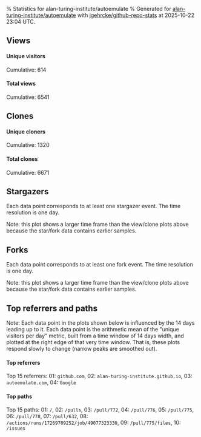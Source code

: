% Statistics for alan-turing-institute/autoemulate
% Generated for [alan-turing-institute/autoemulate](https://github.com/alan-turing-institute/autoemulate) with [jgehrcke/github-repo-stats](https://github.com/jgehrcke/github-repo-stats) at 2025-10-22 23:04 UTC.


## Views

#### Unique visitors
<div id="chart_views_unique" class="full-width-chart"></div>

Cumulative: 614

#### Total views
<div id="chart_views_total" class="full-width-chart"></div>

Cumulative: 6541

<div class="pagebreak-for-print"> </div>

## Clones

#### Unique cloners
<div id="chart_clones_unique" class="full-width-chart"></div>

Cumulative: 1320

#### Total clones
<div id="chart_clones_total" class="full-width-chart"></div>

Cumulative: 6671



<div class="pagebreak-for-print"> </div>



## Stargazers

Each data point corresponds to at least one stargazer event.
The time resolution is one day.

<div id="chart_stargazers" class="full-width-chart"></div>


Note: this plot shows a larger time frame than the view/clone plots above because the star/fork data contains earlier samples.



## Forks

Each data point corresponds to at least one fork event.
The time resolution is one day.

<div id="chart_forks" class="full-width-chart"></div>


Note: this plot shows a larger time frame than the view/clone plots above because the star/fork data contains earlier samples.



<div class="pagebreak-for-print"> </div>



## Top referrers and paths


Note: Each data point in the plots shown below is influenced by the 14 days
leading up to it. Each data point is the arithmetic mean of the "unique
visitors per day" metric, built from a time window of 14 days width, and
plotted at the right edge of that very time window. That is, these plots
respond slowly to change (narrow peaks are smoothed out).




#### Top referrers


<div id="chart_referrers_top_n_alltime" class="full-width-chart"></div>

Top 15 referrers: 01: `github.com`, 02: `alan-turing-institute.github.io`, 03: `autoemulate.com`, 04: `Google`





#### Top paths


<div id="chart_paths_top_n_alltime" class="full-width-chart"></div>

Top 15 paths: 01: `/`, 02: `/pulls`, 03: `/pull/772`, 04: `/pull/776`, 05: `/pull/775`, 06: `/pull/778`, 07: `/pull/632`, 08: `/actions/runs/17269709252/job/49077323330`, 09: `/pull/775/files`, 10: `/issues`


<script type="text/javascript">
    vegaEmbed('#chart_views_unique', {"$schema": "https://vega.github.io/schema/vega-lite/v4.17.0.json", "config": {"arc": {"fill": "#1b1e23"}, "area": {"fill": "#1b1e23"}, "axisBottom": {"domainColor": "#a9b4c4", "gridColor": "#a9b4c4", "labelColor": "#1b1e23", "labelFont": "relative-mono-11-pitch-pro, Menlo, monospace", "tickColor": "#a9b4c4", "titleColor": "#1b1e23", "titleFont": "relative-mono-11-pitch-pro, Menlo, monospace"}, "axisLeft": {"domainColor": "#a9b4c4", "gridColor": "#a9b4c4", "labelColor": "#1b1e23", "labelFont": "relative-mono-11-pitch-pro, Menlo, monospace", "tickColor": "#a9b4c4", "titleColor": "#1b1e23", "titleFont": "relative-mono-11-pitch-pro, Menlo, monospace"}, "axisX": {"grid": false}, "axisY": {"grid": false, "labelBound": true}, "background": "#FFFFFF", "group": {"fill": "#FFFFFF"}, "header": {"fontWeight": 400, "labelFont": "relative-mono-11-pitch-pro, Menlo, monospace", "titleFont": "relative-mono-11-pitch-pro, Menlo, monospace"}, "legend": {"labelFont": "relative-mono-11-pitch-pro, Menlo, monospace", "symbolSize": 200, "symbolType": "circle", "titleFont": "relative-mono-11-pitch-pro, Menlo, monospace"}, "line": {"color": "#1b1e23", "stroke": "#1b1e23"}, "path": {"stroke": "#1b1e23"}, "point": {"color": "#1b1e23", "cursor": "pointer", "filled": true, "size": 20}, "range": {"category": ["#85a2f7", "#ea9755", "#7eb36a", "#f07071", "#bc85d9", "#e587b6", "#a9b4c4", "#d4c05e", "#64b9c4"]}, "style": {"bar": {"fill": "#1b1e23"}, "text": {"font": "relative-mono-11-pitch-pro, Menlo, monospace", "fontWeight": 400}}, "symbol": {"shape": "circle"}, "title": {"anchor": "start", "font": "relative-mono-11-pitch-pro, Menlo, monospace", "fontWeight": 400}, "trail": {"color": "#1b1e23", "stroke": "#1b1e23"}, "view": {"stroke": null}}, "data": {"name": "data-b55b9c68b567c1f30bdf07863a371984"}, "datasets": {"data-b55b9c68b567c1f30bdf07863a371984": [{"time": "2025-08-22T00:00:00+00:00", "views_total": 142, "views_unique": 10}, {"time": "2025-08-23T00:00:00+00:00", "views_total": 1, "views_unique": 1}, {"time": "2025-08-24T00:00:00+00:00", "views_total": 2, "views_unique": 2}, {"time": "2025-08-25T00:00:00+00:00", "views_total": 11, "views_unique": 5}, {"time": "2025-08-26T00:00:00+00:00", "views_total": 279, "views_unique": 15}, {"time": "2025-08-27T00:00:00+00:00", "views_total": 202, "views_unique": 10}, {"time": "2025-08-28T00:00:00+00:00", "views_total": 373, "views_unique": 14}, {"time": "2025-08-29T00:00:00+00:00", "views_total": 295, "views_unique": 10}, {"time": "2025-08-30T00:00:00+00:00", "views_total": 9, "views_unique": 4}, {"time": "2025-08-31T00:00:00+00:00", "views_total": 2, "views_unique": 2}, {"time": "2025-09-01T00:00:00+00:00", "views_total": 187, "views_unique": 11}, {"time": "2025-09-02T00:00:00+00:00", "views_total": 173, "views_unique": 8}, {"time": "2025-09-03T00:00:00+00:00", "views_total": 224, "views_unique": 19}, {"time": "2025-09-04T00:00:00+00:00", "views_total": 431, "views_unique": 20}, {"time": "2025-09-05T00:00:00+00:00", "views_total": 408, "views_unique": 20}, {"time": "2025-09-06T00:00:00+00:00", "views_total": 10, "views_unique": 2}, {"time": "2025-09-07T00:00:00+00:00", "views_total": 1, "views_unique": 1}, {"time": "2025-09-08T00:00:00+00:00", "views_total": 117, "views_unique": 13}, {"time": "2025-09-09T00:00:00+00:00", "views_total": 80, "views_unique": 17}, {"time": "2025-09-10T00:00:00+00:00", "views_total": 67, "views_unique": 12}, {"time": "2025-09-11T00:00:00+00:00", "views_total": 164, "views_unique": 14}, {"time": "2025-09-12T00:00:00+00:00", "views_total": 98, "views_unique": 9}, {"time": "2025-09-13T00:00:00+00:00", "views_total": 13, "views_unique": 7}, {"time": "2025-09-14T00:00:00+00:00", "views_total": 80, "views_unique": 8}, {"time": "2025-09-15T00:00:00+00:00", "views_total": 105, "views_unique": 14}, {"time": "2025-09-16T00:00:00+00:00", "views_total": 94, "views_unique": 14}, {"time": "2025-09-17T00:00:00+00:00", "views_total": 97, "views_unique": 11}, {"time": "2025-09-18T00:00:00+00:00", "views_total": 170, "views_unique": 12}, {"time": "2025-09-19T00:00:00+00:00", "views_total": 155, "views_unique": 11}, {"time": "2025-09-20T00:00:00+00:00", "views_total": 7, "views_unique": 7}, {"time": "2025-09-21T00:00:00+00:00", "views_total": 7, "views_unique": 5}, {"time": "2025-09-22T00:00:00+00:00", "views_total": 150, "views_unique": 13}, {"time": "2025-09-23T00:00:00+00:00", "views_total": 154, "views_unique": 6}, {"time": "2025-09-24T00:00:00+00:00", "views_total": 128, "views_unique": 8}, {"time": "2025-09-25T00:00:00+00:00", "views_total": 203, "views_unique": 20}, {"time": "2025-09-26T00:00:00+00:00", "views_total": 37, "views_unique": 9}, {"time": "2025-09-27T00:00:00+00:00", "views_total": 4, "views_unique": 3}, {"time": "2025-09-28T00:00:00+00:00", "views_total": 10, "views_unique": 5}, {"time": "2025-09-29T00:00:00+00:00", "views_total": 61, "views_unique": 6}, {"time": "2025-09-30T00:00:00+00:00", "views_total": 131, "views_unique": 11}, {"time": "2025-10-01T00:00:00+00:00", "views_total": 142, "views_unique": 9}, {"time": "2025-10-02T00:00:00+00:00", "views_total": 122, "views_unique": 17}, {"time": "2025-10-03T00:00:00+00:00", "views_total": 90, "views_unique": 12}, {"time": "2025-10-04T00:00:00+00:00", "views_total": 10, "views_unique": 5}, {"time": "2025-10-05T00:00:00+00:00", "views_total": 8, "views_unique": 4}, {"time": "2025-10-06T00:00:00+00:00", "views_total": 79, "views_unique": 14}, {"time": "2025-10-07T00:00:00+00:00", "views_total": 43, "views_unique": 10}, {"time": "2025-10-08T00:00:00+00:00", "views_total": 74, "views_unique": 10}, {"time": "2025-10-09T00:00:00+00:00", "views_total": 223, "views_unique": 15}, {"time": "2025-10-10T00:00:00+00:00", "views_total": 61, "views_unique": 9}, {"time": "2025-10-11T00:00:00+00:00", "views_total": 3, "views_unique": 3}, {"time": "2025-10-12T00:00:00+00:00", "views_total": 3, "views_unique": 3}, {"time": "2025-10-13T00:00:00+00:00", "views_total": 51, "views_unique": 12}, {"time": "2025-10-14T00:00:00+00:00", "views_total": 206, "views_unique": 23}, {"time": "2025-10-15T00:00:00+00:00", "views_total": 89, "views_unique": 11}, {"time": "2025-10-16T00:00:00+00:00", "views_total": 163, "views_unique": 12}, {"time": "2025-10-17T00:00:00+00:00", "views_total": 129, "views_unique": 12}, {"time": "2025-10-18T00:00:00+00:00", "views_total": 9, "views_unique": 3}, {"time": "2025-10-19T00:00:00+00:00", "views_total": 1, "views_unique": 1}, {"time": "2025-10-20T00:00:00+00:00", "views_total": 51, "views_unique": 9}, {"time": "2025-10-21T00:00:00+00:00", "views_total": 65, "views_unique": 15}, {"time": "2025-10-22T00:00:00+00:00", "views_total": 37, "views_unique": 16}]}, "encoding": {"tooltip": [{"field": "views_unique", "format": ".1f", "title": "views (u)", "type": "quantitative"}, {"field": "time", "format": "%B %e, %Y", "title": "date", "type": "temporal"}], "x": {"axis": {"labelAngle": 25}, "field": "time", "scale": {"domain": ["2025-08-22", "2025-10-22"]}, "timeUnit": "yearmonthdate", "title": "date", "type": "temporal"}, "y": {"axis": {}, "field": "views_unique", "scale": {"domain": [0, 25.3], "type": "linear", "zero": true}, "title": "unique views per day", "type": "quantitative"}}, "height": 200, "mark": {"point": true, "type": "line"}, "padding": 10, "width": "container"}, {"actions": false, "renderer": "svg"}).catch(console.error);
vegaEmbed('#chart_views_total', {"$schema": "https://vega.github.io/schema/vega-lite/v4.17.0.json", "config": {"arc": {"fill": "#1b1e23"}, "area": {"fill": "#1b1e23"}, "axisBottom": {"domainColor": "#a9b4c4", "gridColor": "#a9b4c4", "labelColor": "#1b1e23", "labelFont": "relative-mono-11-pitch-pro, Menlo, monospace", "tickColor": "#a9b4c4", "titleColor": "#1b1e23", "titleFont": "relative-mono-11-pitch-pro, Menlo, monospace"}, "axisLeft": {"domainColor": "#a9b4c4", "gridColor": "#a9b4c4", "labelColor": "#1b1e23", "labelFont": "relative-mono-11-pitch-pro, Menlo, monospace", "tickColor": "#a9b4c4", "titleColor": "#1b1e23", "titleFont": "relative-mono-11-pitch-pro, Menlo, monospace"}, "axisX": {"grid": false}, "axisY": {"grid": false, "labelBound": true}, "background": "#FFFFFF", "group": {"fill": "#FFFFFF"}, "header": {"fontWeight": 400, "labelFont": "relative-mono-11-pitch-pro, Menlo, monospace", "titleFont": "relative-mono-11-pitch-pro, Menlo, monospace"}, "legend": {"labelFont": "relative-mono-11-pitch-pro, Menlo, monospace", "symbolSize": 200, "symbolType": "circle", "titleFont": "relative-mono-11-pitch-pro, Menlo, monospace"}, "line": {"color": "#1b1e23", "stroke": "#1b1e23"}, "path": {"stroke": "#1b1e23"}, "point": {"color": "#1b1e23", "cursor": "pointer", "filled": true, "size": 20}, "range": {"category": ["#85a2f7", "#ea9755", "#7eb36a", "#f07071", "#bc85d9", "#e587b6", "#a9b4c4", "#d4c05e", "#64b9c4"]}, "style": {"bar": {"fill": "#1b1e23"}, "text": {"font": "relative-mono-11-pitch-pro, Menlo, monospace", "fontWeight": 400}}, "symbol": {"shape": "circle"}, "title": {"anchor": "start", "font": "relative-mono-11-pitch-pro, Menlo, monospace", "fontWeight": 400}, "trail": {"color": "#1b1e23", "stroke": "#1b1e23"}, "view": {"stroke": null}}, "data": {"name": "data-b55b9c68b567c1f30bdf07863a371984"}, "datasets": {"data-b55b9c68b567c1f30bdf07863a371984": [{"time": "2025-08-22T00:00:00+00:00", "views_total": 142, "views_unique": 10}, {"time": "2025-08-23T00:00:00+00:00", "views_total": 1, "views_unique": 1}, {"time": "2025-08-24T00:00:00+00:00", "views_total": 2, "views_unique": 2}, {"time": "2025-08-25T00:00:00+00:00", "views_total": 11, "views_unique": 5}, {"time": "2025-08-26T00:00:00+00:00", "views_total": 279, "views_unique": 15}, {"time": "2025-08-27T00:00:00+00:00", "views_total": 202, "views_unique": 10}, {"time": "2025-08-28T00:00:00+00:00", "views_total": 373, "views_unique": 14}, {"time": "2025-08-29T00:00:00+00:00", "views_total": 295, "views_unique": 10}, {"time": "2025-08-30T00:00:00+00:00", "views_total": 9, "views_unique": 4}, {"time": "2025-08-31T00:00:00+00:00", "views_total": 2, "views_unique": 2}, {"time": "2025-09-01T00:00:00+00:00", "views_total": 187, "views_unique": 11}, {"time": "2025-09-02T00:00:00+00:00", "views_total": 173, "views_unique": 8}, {"time": "2025-09-03T00:00:00+00:00", "views_total": 224, "views_unique": 19}, {"time": "2025-09-04T00:00:00+00:00", "views_total": 431, "views_unique": 20}, {"time": "2025-09-05T00:00:00+00:00", "views_total": 408, "views_unique": 20}, {"time": "2025-09-06T00:00:00+00:00", "views_total": 10, "views_unique": 2}, {"time": "2025-09-07T00:00:00+00:00", "views_total": 1, "views_unique": 1}, {"time": "2025-09-08T00:00:00+00:00", "views_total": 117, "views_unique": 13}, {"time": "2025-09-09T00:00:00+00:00", "views_total": 80, "views_unique": 17}, {"time": "2025-09-10T00:00:00+00:00", "views_total": 67, "views_unique": 12}, {"time": "2025-09-11T00:00:00+00:00", "views_total": 164, "views_unique": 14}, {"time": "2025-09-12T00:00:00+00:00", "views_total": 98, "views_unique": 9}, {"time": "2025-09-13T00:00:00+00:00", "views_total": 13, "views_unique": 7}, {"time": "2025-09-14T00:00:00+00:00", "views_total": 80, "views_unique": 8}, {"time": "2025-09-15T00:00:00+00:00", "views_total": 105, "views_unique": 14}, {"time": "2025-09-16T00:00:00+00:00", "views_total": 94, "views_unique": 14}, {"time": "2025-09-17T00:00:00+00:00", "views_total": 97, "views_unique": 11}, {"time": "2025-09-18T00:00:00+00:00", "views_total": 170, "views_unique": 12}, {"time": "2025-09-19T00:00:00+00:00", "views_total": 155, "views_unique": 11}, {"time": "2025-09-20T00:00:00+00:00", "views_total": 7, "views_unique": 7}, {"time": "2025-09-21T00:00:00+00:00", "views_total": 7, "views_unique": 5}, {"time": "2025-09-22T00:00:00+00:00", "views_total": 150, "views_unique": 13}, {"time": "2025-09-23T00:00:00+00:00", "views_total": 154, "views_unique": 6}, {"time": "2025-09-24T00:00:00+00:00", "views_total": 128, "views_unique": 8}, {"time": "2025-09-25T00:00:00+00:00", "views_total": 203, "views_unique": 20}, {"time": "2025-09-26T00:00:00+00:00", "views_total": 37, "views_unique": 9}, {"time": "2025-09-27T00:00:00+00:00", "views_total": 4, "views_unique": 3}, {"time": "2025-09-28T00:00:00+00:00", "views_total": 10, "views_unique": 5}, {"time": "2025-09-29T00:00:00+00:00", "views_total": 61, "views_unique": 6}, {"time": "2025-09-30T00:00:00+00:00", "views_total": 131, "views_unique": 11}, {"time": "2025-10-01T00:00:00+00:00", "views_total": 142, "views_unique": 9}, {"time": "2025-10-02T00:00:00+00:00", "views_total": 122, "views_unique": 17}, {"time": "2025-10-03T00:00:00+00:00", "views_total": 90, "views_unique": 12}, {"time": "2025-10-04T00:00:00+00:00", "views_total": 10, "views_unique": 5}, {"time": "2025-10-05T00:00:00+00:00", "views_total": 8, "views_unique": 4}, {"time": "2025-10-06T00:00:00+00:00", "views_total": 79, "views_unique": 14}, {"time": "2025-10-07T00:00:00+00:00", "views_total": 43, "views_unique": 10}, {"time": "2025-10-08T00:00:00+00:00", "views_total": 74, "views_unique": 10}, {"time": "2025-10-09T00:00:00+00:00", "views_total": 223, "views_unique": 15}, {"time": "2025-10-10T00:00:00+00:00", "views_total": 61, "views_unique": 9}, {"time": "2025-10-11T00:00:00+00:00", "views_total": 3, "views_unique": 3}, {"time": "2025-10-12T00:00:00+00:00", "views_total": 3, "views_unique": 3}, {"time": "2025-10-13T00:00:00+00:00", "views_total": 51, "views_unique": 12}, {"time": "2025-10-14T00:00:00+00:00", "views_total": 206, "views_unique": 23}, {"time": "2025-10-15T00:00:00+00:00", "views_total": 89, "views_unique": 11}, {"time": "2025-10-16T00:00:00+00:00", "views_total": 163, "views_unique": 12}, {"time": "2025-10-17T00:00:00+00:00", "views_total": 129, "views_unique": 12}, {"time": "2025-10-18T00:00:00+00:00", "views_total": 9, "views_unique": 3}, {"time": "2025-10-19T00:00:00+00:00", "views_total": 1, "views_unique": 1}, {"time": "2025-10-20T00:00:00+00:00", "views_total": 51, "views_unique": 9}, {"time": "2025-10-21T00:00:00+00:00", "views_total": 65, "views_unique": 15}, {"time": "2025-10-22T00:00:00+00:00", "views_total": 37, "views_unique": 16}]}, "encoding": {"tooltip": [{"field": "views_total", "format": ".1f", "title": "views (t)", "type": "quantitative"}, {"field": "time", "format": "%B %e, %Y", "title": "date", "type": "temporal"}], "x": {"axis": {"labelAngle": 25}, "field": "time", "scale": {"domain": ["2025-08-22", "2025-10-22"]}, "timeUnit": "yearmonthdate", "title": "date", "type": "temporal"}, "y": {"axis": {"values": [1, 10, 50, 100, 500, 1000, 5000, 10000]}, "field": "views_total", "scale": {"domain": [0, 474.1], "type": "symlog", "zero": true}, "title": "total views per day", "type": "quantitative"}}, "height": 200, "mark": {"point": true, "type": "line"}, "padding": 10, "width": "container"}, {"actions": false, "renderer": "svg"}).catch(console.error);
vegaEmbed('#chart_clones_unique', {"$schema": "https://vega.github.io/schema/vega-lite/v4.17.0.json", "config": {"arc": {"fill": "#1b1e23"}, "area": {"fill": "#1b1e23"}, "axisBottom": {"domainColor": "#a9b4c4", "gridColor": "#a9b4c4", "labelColor": "#1b1e23", "labelFont": "relative-mono-11-pitch-pro, Menlo, monospace", "tickColor": "#a9b4c4", "titleColor": "#1b1e23", "titleFont": "relative-mono-11-pitch-pro, Menlo, monospace"}, "axisLeft": {"domainColor": "#a9b4c4", "gridColor": "#a9b4c4", "labelColor": "#1b1e23", "labelFont": "relative-mono-11-pitch-pro, Menlo, monospace", "tickColor": "#a9b4c4", "titleColor": "#1b1e23", "titleFont": "relative-mono-11-pitch-pro, Menlo, monospace"}, "axisX": {"grid": false}, "axisY": {"grid": false, "labelBound": true}, "background": "#FFFFFF", "group": {"fill": "#FFFFFF"}, "header": {"fontWeight": 400, "labelFont": "relative-mono-11-pitch-pro, Menlo, monospace", "titleFont": "relative-mono-11-pitch-pro, Menlo, monospace"}, "legend": {"labelFont": "relative-mono-11-pitch-pro, Menlo, monospace", "symbolSize": 200, "symbolType": "circle", "titleFont": "relative-mono-11-pitch-pro, Menlo, monospace"}, "line": {"color": "#1b1e23", "stroke": "#1b1e23"}, "path": {"stroke": "#1b1e23"}, "point": {"color": "#1b1e23", "cursor": "pointer", "filled": true, "size": 20}, "range": {"category": ["#85a2f7", "#ea9755", "#7eb36a", "#f07071", "#bc85d9", "#e587b6", "#a9b4c4", "#d4c05e", "#64b9c4"]}, "style": {"bar": {"fill": "#1b1e23"}, "text": {"font": "relative-mono-11-pitch-pro, Menlo, monospace", "fontWeight": 400}}, "symbol": {"shape": "circle"}, "title": {"anchor": "start", "font": "relative-mono-11-pitch-pro, Menlo, monospace", "fontWeight": 400}, "trail": {"color": "#1b1e23", "stroke": "#1b1e23"}, "view": {"stroke": null}}, "data": {"name": "data-539c9b57cd8603e22ebe22a4f47c289b"}, "datasets": {"data-539c9b57cd8603e22ebe22a4f47c289b": [{"clones_total": 209, "clones_unique": 27, "time": "2025-08-22T00:00:00+00:00"}, {"clones_total": 7, "clones_unique": 2, "time": "2025-08-23T00:00:00+00:00"}, {"clones_total": 2, "clones_unique": 2, "time": "2025-08-24T00:00:00+00:00"}, {"clones_total": 46, "clones_unique": 10, "time": "2025-08-25T00:00:00+00:00"}, {"clones_total": 173, "clones_unique": 34, "time": "2025-08-26T00:00:00+00:00"}, {"clones_total": 104, "clones_unique": 29, "time": "2025-08-27T00:00:00+00:00"}, {"clones_total": 271, "clones_unique": 32, "time": "2025-08-28T00:00:00+00:00"}, {"clones_total": 264, "clones_unique": 35, "time": "2025-08-29T00:00:00+00:00"}, {"clones_total": 6, "clones_unique": 3, "time": "2025-08-30T00:00:00+00:00"}, {"clones_total": 13, "clones_unique": 11, "time": "2025-08-31T00:00:00+00:00"}, {"clones_total": 122, "clones_unique": 11, "time": "2025-09-01T00:00:00+00:00"}, {"clones_total": 284, "clones_unique": 9, "time": "2025-09-02T00:00:00+00:00"}, {"clones_total": 352, "clones_unique": 17, "time": "2025-09-03T00:00:00+00:00"}, {"clones_total": 396, "clones_unique": 19, "time": "2025-09-04T00:00:00+00:00"}, {"clones_total": 212, "clones_unique": 15, "time": "2025-09-05T00:00:00+00:00"}, {"clones_total": 11, "clones_unique": 6, "time": "2025-09-06T00:00:00+00:00"}, {"clones_total": 6, "clones_unique": 6, "time": "2025-09-07T00:00:00+00:00"}, {"clones_total": 50, "clones_unique": 5, "time": "2025-09-08T00:00:00+00:00"}, {"clones_total": 246, "clones_unique": 14, "time": "2025-09-09T00:00:00+00:00"}, {"clones_total": 122, "clones_unique": 22, "time": "2025-09-10T00:00:00+00:00"}, {"clones_total": 105, "clones_unique": 13, "time": "2025-09-11T00:00:00+00:00"}, {"clones_total": 65, "clones_unique": 13, "time": "2025-09-12T00:00:00+00:00"}, {"clones_total": 16, "clones_unique": 13, "time": "2025-09-13T00:00:00+00:00"}, {"clones_total": 5, "clones_unique": 4, "time": "2025-09-14T00:00:00+00:00"}, {"clones_total": 265, "clones_unique": 11, "time": "2025-09-15T00:00:00+00:00"}, {"clones_total": 143, "clones_unique": 44, "time": "2025-09-16T00:00:00+00:00"}, {"clones_total": 58, "clones_unique": 19, "time": "2025-09-17T00:00:00+00:00"}, {"clones_total": 165, "clones_unique": 34, "time": "2025-09-18T00:00:00+00:00"}, {"clones_total": 90, "clones_unique": 27, "time": "2025-09-19T00:00:00+00:00"}, {"clones_total": 63, "clones_unique": 21, "time": "2025-09-20T00:00:00+00:00"}, {"clones_total": 24, "clones_unique": 21, "time": "2025-09-21T00:00:00+00:00"}, {"clones_total": 107, "clones_unique": 23, "time": "2025-09-22T00:00:00+00:00"}, {"clones_total": 197, "clones_unique": 32, "time": "2025-09-23T00:00:00+00:00"}, {"clones_total": 231, "clones_unique": 38, "time": "2025-09-24T00:00:00+00:00"}, {"clones_total": 159, "clones_unique": 26, "time": "2025-09-25T00:00:00+00:00"}, {"clones_total": 55, "clones_unique": 26, "time": "2025-09-26T00:00:00+00:00"}, {"clones_total": 43, "clones_unique": 35, "time": "2025-09-27T00:00:00+00:00"}, {"clones_total": 30, "clones_unique": 23, "time": "2025-09-28T00:00:00+00:00"}, {"clones_total": 63, "clones_unique": 41, "time": "2025-09-29T00:00:00+00:00"}, {"clones_total": 99, "clones_unique": 26, "time": "2025-09-30T00:00:00+00:00"}, {"clones_total": 172, "clones_unique": 22, "time": "2025-10-01T00:00:00+00:00"}, {"clones_total": 110, "clones_unique": 17, "time": "2025-10-02T00:00:00+00:00"}, {"clones_total": 120, "clones_unique": 23, "time": "2025-10-03T00:00:00+00:00"}, {"clones_total": 23, "clones_unique": 18, "time": "2025-10-04T00:00:00+00:00"}, {"clones_total": 35, "clones_unique": 27, "time": "2025-10-05T00:00:00+00:00"}, {"clones_total": 92, "clones_unique": 19, "time": "2025-10-06T00:00:00+00:00"}, {"clones_total": 124, "clones_unique": 38, "time": "2025-10-07T00:00:00+00:00"}, {"clones_total": 88, "clones_unique": 28, "time": "2025-10-08T00:00:00+00:00"}, {"clones_total": 106, "clones_unique": 36, "time": "2025-10-09T00:00:00+00:00"}, {"clones_total": 22, "clones_unique": 20, "time": "2025-10-10T00:00:00+00:00"}, {"clones_total": 24, "clones_unique": 20, "time": "2025-10-11T00:00:00+00:00"}, {"clones_total": 16, "clones_unique": 12, "time": "2025-10-12T00:00:00+00:00"}, {"clones_total": 20, "clones_unique": 13, "time": "2025-10-13T00:00:00+00:00"}, {"clones_total": 97, "clones_unique": 22, "time": "2025-10-14T00:00:00+00:00"}, {"clones_total": 159, "clones_unique": 30, "time": "2025-10-15T00:00:00+00:00"}, {"clones_total": 132, "clones_unique": 25, "time": "2025-10-16T00:00:00+00:00"}, {"clones_total": 141, "clones_unique": 21, "time": "2025-10-17T00:00:00+00:00"}, {"clones_total": 63, "clones_unique": 23, "time": "2025-10-18T00:00:00+00:00"}, {"clones_total": 56, "clones_unique": 37, "time": "2025-10-19T00:00:00+00:00"}, {"clones_total": 85, "clones_unique": 19, "time": "2025-10-20T00:00:00+00:00"}, {"clones_total": 48, "clones_unique": 22, "time": "2025-10-21T00:00:00+00:00"}, {"clones_total": 59, "clones_unique": 29, "time": "2025-10-22T00:00:00+00:00"}]}, "encoding": {"tooltip": [{"field": "clones_unique", "format": ".1f", "title": "clones (u)", "type": "quantitative"}, {"field": "time", "format": "%B %e, %Y", "title": "date", "type": "temporal"}], "x": {"axis": {"labelAngle": 25}, "field": "time", "scale": {"domain": ["2025-08-22", "2025-10-22"]}, "timeUnit": "yearmonthdate", "title": "date", "type": "temporal"}, "y": {"axis": {}, "field": "clones_unique", "scale": {"domain": [0, 48.400000000000006], "type": "linear", "zero": true}, "title": "unique clones per day", "type": "quantitative"}}, "height": 200, "mark": {"point": true, "type": "line"}, "padding": 10, "width": "container"}, {"actions": false, "renderer": "svg"}).catch(console.error);
vegaEmbed('#chart_clones_total', {"$schema": "https://vega.github.io/schema/vega-lite/v4.17.0.json", "config": {"arc": {"fill": "#1b1e23"}, "area": {"fill": "#1b1e23"}, "axisBottom": {"domainColor": "#a9b4c4", "gridColor": "#a9b4c4", "labelColor": "#1b1e23", "labelFont": "relative-mono-11-pitch-pro, Menlo, monospace", "tickColor": "#a9b4c4", "titleColor": "#1b1e23", "titleFont": "relative-mono-11-pitch-pro, Menlo, monospace"}, "axisLeft": {"domainColor": "#a9b4c4", "gridColor": "#a9b4c4", "labelColor": "#1b1e23", "labelFont": "relative-mono-11-pitch-pro, Menlo, monospace", "tickColor": "#a9b4c4", "titleColor": "#1b1e23", "titleFont": "relative-mono-11-pitch-pro, Menlo, monospace"}, "axisX": {"grid": false}, "axisY": {"grid": false, "labelBound": true}, "background": "#FFFFFF", "group": {"fill": "#FFFFFF"}, "header": {"fontWeight": 400, "labelFont": "relative-mono-11-pitch-pro, Menlo, monospace", "titleFont": "relative-mono-11-pitch-pro, Menlo, monospace"}, "legend": {"labelFont": "relative-mono-11-pitch-pro, Menlo, monospace", "symbolSize": 200, "symbolType": "circle", "titleFont": "relative-mono-11-pitch-pro, Menlo, monospace"}, "line": {"color": "#1b1e23", "stroke": "#1b1e23"}, "path": {"stroke": "#1b1e23"}, "point": {"color": "#1b1e23", "cursor": "pointer", "filled": true, "size": 20}, "range": {"category": ["#85a2f7", "#ea9755", "#7eb36a", "#f07071", "#bc85d9", "#e587b6", "#a9b4c4", "#d4c05e", "#64b9c4"]}, "style": {"bar": {"fill": "#1b1e23"}, "text": {"font": "relative-mono-11-pitch-pro, Menlo, monospace", "fontWeight": 400}}, "symbol": {"shape": "circle"}, "title": {"anchor": "start", "font": "relative-mono-11-pitch-pro, Menlo, monospace", "fontWeight": 400}, "trail": {"color": "#1b1e23", "stroke": "#1b1e23"}, "view": {"stroke": null}}, "data": {"name": "data-539c9b57cd8603e22ebe22a4f47c289b"}, "datasets": {"data-539c9b57cd8603e22ebe22a4f47c289b": [{"clones_total": 209, "clones_unique": 27, "time": "2025-08-22T00:00:00+00:00"}, {"clones_total": 7, "clones_unique": 2, "time": "2025-08-23T00:00:00+00:00"}, {"clones_total": 2, "clones_unique": 2, "time": "2025-08-24T00:00:00+00:00"}, {"clones_total": 46, "clones_unique": 10, "time": "2025-08-25T00:00:00+00:00"}, {"clones_total": 173, "clones_unique": 34, "time": "2025-08-26T00:00:00+00:00"}, {"clones_total": 104, "clones_unique": 29, "time": "2025-08-27T00:00:00+00:00"}, {"clones_total": 271, "clones_unique": 32, "time": "2025-08-28T00:00:00+00:00"}, {"clones_total": 264, "clones_unique": 35, "time": "2025-08-29T00:00:00+00:00"}, {"clones_total": 6, "clones_unique": 3, "time": "2025-08-30T00:00:00+00:00"}, {"clones_total": 13, "clones_unique": 11, "time": "2025-08-31T00:00:00+00:00"}, {"clones_total": 122, "clones_unique": 11, "time": "2025-09-01T00:00:00+00:00"}, {"clones_total": 284, "clones_unique": 9, "time": "2025-09-02T00:00:00+00:00"}, {"clones_total": 352, "clones_unique": 17, "time": "2025-09-03T00:00:00+00:00"}, {"clones_total": 396, "clones_unique": 19, "time": "2025-09-04T00:00:00+00:00"}, {"clones_total": 212, "clones_unique": 15, "time": "2025-09-05T00:00:00+00:00"}, {"clones_total": 11, "clones_unique": 6, "time": "2025-09-06T00:00:00+00:00"}, {"clones_total": 6, "clones_unique": 6, "time": "2025-09-07T00:00:00+00:00"}, {"clones_total": 50, "clones_unique": 5, "time": "2025-09-08T00:00:00+00:00"}, {"clones_total": 246, "clones_unique": 14, "time": "2025-09-09T00:00:00+00:00"}, {"clones_total": 122, "clones_unique": 22, "time": "2025-09-10T00:00:00+00:00"}, {"clones_total": 105, "clones_unique": 13, "time": "2025-09-11T00:00:00+00:00"}, {"clones_total": 65, "clones_unique": 13, "time": "2025-09-12T00:00:00+00:00"}, {"clones_total": 16, "clones_unique": 13, "time": "2025-09-13T00:00:00+00:00"}, {"clones_total": 5, "clones_unique": 4, "time": "2025-09-14T00:00:00+00:00"}, {"clones_total": 265, "clones_unique": 11, "time": "2025-09-15T00:00:00+00:00"}, {"clones_total": 143, "clones_unique": 44, "time": "2025-09-16T00:00:00+00:00"}, {"clones_total": 58, "clones_unique": 19, "time": "2025-09-17T00:00:00+00:00"}, {"clones_total": 165, "clones_unique": 34, "time": "2025-09-18T00:00:00+00:00"}, {"clones_total": 90, "clones_unique": 27, "time": "2025-09-19T00:00:00+00:00"}, {"clones_total": 63, "clones_unique": 21, "time": "2025-09-20T00:00:00+00:00"}, {"clones_total": 24, "clones_unique": 21, "time": "2025-09-21T00:00:00+00:00"}, {"clones_total": 107, "clones_unique": 23, "time": "2025-09-22T00:00:00+00:00"}, {"clones_total": 197, "clones_unique": 32, "time": "2025-09-23T00:00:00+00:00"}, {"clones_total": 231, "clones_unique": 38, "time": "2025-09-24T00:00:00+00:00"}, {"clones_total": 159, "clones_unique": 26, "time": "2025-09-25T00:00:00+00:00"}, {"clones_total": 55, "clones_unique": 26, "time": "2025-09-26T00:00:00+00:00"}, {"clones_total": 43, "clones_unique": 35, "time": "2025-09-27T00:00:00+00:00"}, {"clones_total": 30, "clones_unique": 23, "time": "2025-09-28T00:00:00+00:00"}, {"clones_total": 63, "clones_unique": 41, "time": "2025-09-29T00:00:00+00:00"}, {"clones_total": 99, "clones_unique": 26, "time": "2025-09-30T00:00:00+00:00"}, {"clones_total": 172, "clones_unique": 22, "time": "2025-10-01T00:00:00+00:00"}, {"clones_total": 110, "clones_unique": 17, "time": "2025-10-02T00:00:00+00:00"}, {"clones_total": 120, "clones_unique": 23, "time": "2025-10-03T00:00:00+00:00"}, {"clones_total": 23, "clones_unique": 18, "time": "2025-10-04T00:00:00+00:00"}, {"clones_total": 35, "clones_unique": 27, "time": "2025-10-05T00:00:00+00:00"}, {"clones_total": 92, "clones_unique": 19, "time": "2025-10-06T00:00:00+00:00"}, {"clones_total": 124, "clones_unique": 38, "time": "2025-10-07T00:00:00+00:00"}, {"clones_total": 88, "clones_unique": 28, "time": "2025-10-08T00:00:00+00:00"}, {"clones_total": 106, "clones_unique": 36, "time": "2025-10-09T00:00:00+00:00"}, {"clones_total": 22, "clones_unique": 20, "time": "2025-10-10T00:00:00+00:00"}, {"clones_total": 24, "clones_unique": 20, "time": "2025-10-11T00:00:00+00:00"}, {"clones_total": 16, "clones_unique": 12, "time": "2025-10-12T00:00:00+00:00"}, {"clones_total": 20, "clones_unique": 13, "time": "2025-10-13T00:00:00+00:00"}, {"clones_total": 97, "clones_unique": 22, "time": "2025-10-14T00:00:00+00:00"}, {"clones_total": 159, "clones_unique": 30, "time": "2025-10-15T00:00:00+00:00"}, {"clones_total": 132, "clones_unique": 25, "time": "2025-10-16T00:00:00+00:00"}, {"clones_total": 141, "clones_unique": 21, "time": "2025-10-17T00:00:00+00:00"}, {"clones_total": 63, "clones_unique": 23, "time": "2025-10-18T00:00:00+00:00"}, {"clones_total": 56, "clones_unique": 37, "time": "2025-10-19T00:00:00+00:00"}, {"clones_total": 85, "clones_unique": 19, "time": "2025-10-20T00:00:00+00:00"}, {"clones_total": 48, "clones_unique": 22, "time": "2025-10-21T00:00:00+00:00"}, {"clones_total": 59, "clones_unique": 29, "time": "2025-10-22T00:00:00+00:00"}]}, "encoding": {"tooltip": [{"field": "clones_total", "format": ".1f", "title": "clones (t)", "type": "quantitative"}, {"field": "time", "format": "%B %e, %Y", "title": "date", "type": "temporal"}], "x": {"axis": {"labelAngle": 25}, "field": "time", "scale": {"domain": ["2025-08-22", "2025-10-22"]}, "timeUnit": "yearmonthdate", "title": "date", "type": "temporal"}, "y": {"axis": {"values": [1, 10, 50, 100, 500, 1000, 5000, 10000]}, "field": "clones_total", "scale": {"domain": [0, 435.6], "type": "symlog", "zero": true}, "title": "total clones per day", "type": "quantitative"}}, "height": 200, "mark": {"point": true, "type": "line"}, "padding": 10, "width": "container"}, {"actions": false, "renderer": "svg"}).catch(console.error);
vegaEmbed('#chart_stargazers', {"$schema": "https://vega.github.io/schema/vega-lite/v4.17.0.json", "config": {"arc": {"fill": "#1b1e23"}, "area": {"fill": "#1b1e23"}, "axisBottom": {"domainColor": "#a9b4c4", "gridColor": "#a9b4c4", "labelColor": "#1b1e23", "labelFont": "relative-mono-11-pitch-pro, Menlo, monospace", "tickColor": "#a9b4c4", "titleColor": "#1b1e23", "titleFont": "relative-mono-11-pitch-pro, Menlo, monospace"}, "axisLeft": {"domainColor": "#a9b4c4", "gridColor": "#a9b4c4", "labelColor": "#1b1e23", "labelFont": "relative-mono-11-pitch-pro, Menlo, monospace", "tickColor": "#a9b4c4", "titleColor": "#1b1e23", "titleFont": "relative-mono-11-pitch-pro, Menlo, monospace"}, "axisX": {"grid": false}, "axisY": {"grid": false}, "background": "#FFFFFF", "group": {"fill": "#FFFFFF"}, "header": {"fontWeight": 400, "labelFont": "relative-mono-11-pitch-pro, Menlo, monospace", "titleFont": "relative-mono-11-pitch-pro, Menlo, monospace"}, "legend": {"labelFont": "relative-mono-11-pitch-pro, Menlo, monospace", "symbolSize": 200, "symbolType": "circle", "titleFont": "relative-mono-11-pitch-pro, Menlo, monospace"}, "line": {"color": "#1b1e23", "stroke": "#1b1e23"}, "path": {"stroke": "#1b1e23"}, "point": {"color": "#1b1e23", "cursor": "pointer", "filled": true, "size": 50}, "range": {"category": ["#85a2f7", "#ea9755", "#7eb36a", "#f07071", "#bc85d9", "#e587b6", "#a9b4c4", "#d4c05e", "#64b9c4"]}, "style": {"bar": {"fill": "#1b1e23"}, "text": {"font": "relative-mono-11-pitch-pro, Menlo, monospace", "fontWeight": 400}}, "symbol": {"shape": "circle"}, "title": {"anchor": "start", "font": "relative-mono-11-pitch-pro, Menlo, monospace", "fontWeight": 400}, "trail": {"color": "#1b1e23", "stroke": "#1b1e23"}, "view": {"stroke": null}}, "data": {"name": "data-ed87aaf5f1c9220c7416e1c4b6985e48"}, "datasets": {"data-ed87aaf5f1c9220c7416e1c4b6985e48": [{"stars_cumulative": 1.0, "time": "2023-08-02T00:00:00+00:00"}, {"stars_cumulative": 2.0, "time": "2023-10-13T00:00:00+00:00"}, {"stars_cumulative": 3.0, "time": "2023-10-29T00:00:00+00:00"}, {"stars_cumulative": 4.0, "time": "2023-11-22T00:00:00+00:00"}, {"stars_cumulative": 6.0, "time": "2024-02-10T00:00:00+00:00"}, {"stars_cumulative": 7.0, "time": "2024-02-18T00:00:00+00:00"}, {"stars_cumulative": 11.0, "time": "2024-03-13T00:00:00+00:00"}, {"stars_cumulative": 12.0, "time": "2024-06-09T00:00:00+00:00"}, {"stars_cumulative": 13.0, "time": "2024-06-25T00:00:00+00:00"}, {"stars_cumulative": 14.0, "time": "2024-08-04T00:00:00+00:00"}, {"stars_cumulative": 15.0, "time": "2024-09-05T00:00:00+00:00"}, {"stars_cumulative": 16.0, "time": "2024-09-21T00:00:00+00:00"}, {"stars_cumulative": 17.0, "time": "2024-10-23T00:00:00+00:00"}, {"stars_cumulative": 20.0, "time": "2024-11-16T00:00:00+00:00"}, {"stars_cumulative": 21.0, "time": "2024-11-24T00:00:00+00:00"}, {"stars_cumulative": 22.0, "time": "2025-01-27T00:00:00+00:00"}, {"stars_cumulative": 23.0, "time": "2025-02-12T00:00:00+00:00"}, {"stars_cumulative": 24.0, "time": "2025-02-20T00:00:00+00:00"}, {"stars_cumulative": 25.0, "time": "2025-02-28T00:00:00+00:00"}, {"stars_cumulative": 26.0, "time": "2025-03-08T00:00:00+00:00"}, {"stars_cumulative": 27.0, "time": "2025-03-16T00:00:00+00:00"}, {"stars_cumulative": 34.0, "time": "2025-03-24T00:00:00+00:00"}, {"stars_cumulative": 35.0, "time": "2025-04-01T00:00:00+00:00"}, {"stars_cumulative": 36.0, "time": "2025-04-17T00:00:00+00:00"}, {"stars_cumulative": 38.0, "time": "2025-05-03T00:00:00+00:00"}, {"stars_cumulative": 51.0, "time": "2025-05-11T00:00:00+00:00"}, {"stars_cumulative": 53.0, "time": "2025-05-19T00:00:00+00:00"}, {"stars_cumulative": 67.0, "time": "2025-05-27T00:00:00+00:00"}, {"stars_cumulative": 69.0, "time": "2025-06-04T00:00:00+00:00"}, {"stars_cumulative": 70.0, "time": "2025-06-12T00:00:00+00:00"}, {"stars_cumulative": 71.0, "time": "2025-06-28T00:00:00+00:00"}, {"stars_cumulative": 72.0, "time": "2025-07-14T00:00:00+00:00"}, {"stars_cumulative": 73.0, "time": "2025-07-22T00:00:00+00:00"}, {"stars_cumulative": 83.0, "time": "2025-07-30T00:00:00+00:00"}, {"stars_cumulative": 84.0, "time": "2025-08-07T00:00:00+00:00"}, {"stars_cumulative": 85.0, "time": "2025-08-15T00:00:00+00:00"}, {"stars_cumulative": 88.0, "time": "2025-08-23T00:00:00+00:00"}, {"stars_cumulative": 91.0, "time": "2025-08-31T00:00:00+00:00"}, {"stars_cumulative": 95.0, "time": "2025-09-08T00:00:00+00:00"}, {"stars_cumulative": 98.0, "time": "2025-09-16T00:00:00+00:00"}, {"stars_cumulative": 99.0, "time": "2025-09-24T00:00:00+00:00"}, {"stars_cumulative": 100.0, "time": "2025-10-02T00:00:00+00:00"}, {"stars_cumulative": 102.0, "time": "2025-10-10T00:00:00+00:00"}]}, "encoding": {"tooltip": [{"field": "stars_cumulative", "format": "d", "title": "stars", "type": "quantitative"}, {"field": "time", "format": "%B %e, %Y", "title": "date", "type": "temporal"}], "x": {"axis": {"labelAngle": 25}, "field": "time", "scale": {"domain": ["2023-08-02", "2025-10-22"]}, "timeUnit": "yearmonthdate", "title": "date", "type": "temporal"}, "y": {"field": "stars_cumulative", "scale": {"domain": [0, 112.2], "zero": true}, "title": "stargazer count (cumulative)", "type": "quantitative"}}, "height": 300, "mark": {"point": true, "type": "line"}, "padding": 10, "width": "container"}, {"actions": false, "renderer": "svg"}).catch(console.error);
vegaEmbed('#chart_forks', {"$schema": "https://vega.github.io/schema/vega-lite/v4.17.0.json", "config": {"arc": {"fill": "#1b1e23"}, "area": {"fill": "#1b1e23"}, "axisBottom": {"domainColor": "#a9b4c4", "gridColor": "#a9b4c4", "labelColor": "#1b1e23", "labelFont": "relative-mono-11-pitch-pro, Menlo, monospace", "tickColor": "#a9b4c4", "titleColor": "#1b1e23", "titleFont": "relative-mono-11-pitch-pro, Menlo, monospace"}, "axisLeft": {"domainColor": "#a9b4c4", "gridColor": "#a9b4c4", "labelColor": "#1b1e23", "labelFont": "relative-mono-11-pitch-pro, Menlo, monospace", "tickColor": "#a9b4c4", "titleColor": "#1b1e23", "titleFont": "relative-mono-11-pitch-pro, Menlo, monospace"}, "axisX": {"grid": false}, "axisY": {"grid": false}, "background": "#FFFFFF", "group": {"fill": "#FFFFFF"}, "header": {"fontWeight": 400, "labelFont": "relative-mono-11-pitch-pro, Menlo, monospace", "titleFont": "relative-mono-11-pitch-pro, Menlo, monospace"}, "legend": {"labelFont": "relative-mono-11-pitch-pro, Menlo, monospace", "symbolSize": 200, "symbolType": "circle", "titleFont": "relative-mono-11-pitch-pro, Menlo, monospace"}, "line": {"color": "#1b1e23", "stroke": "#1b1e23"}, "path": {"stroke": "#1b1e23"}, "point": {"color": "#1b1e23", "cursor": "pointer", "filled": true, "size": 50}, "range": {"category": ["#85a2f7", "#ea9755", "#7eb36a", "#f07071", "#bc85d9", "#e587b6", "#a9b4c4", "#d4c05e", "#64b9c4"]}, "style": {"bar": {"fill": "#1b1e23"}, "text": {"font": "relative-mono-11-pitch-pro, Menlo, monospace", "fontWeight": 400}}, "symbol": {"shape": "circle"}, "title": {"anchor": "start", "font": "relative-mono-11-pitch-pro, Menlo, monospace", "fontWeight": 400}, "trail": {"color": "#1b1e23", "stroke": "#1b1e23"}, "view": {"stroke": null}}, "data": {"name": "data-9c05e7eddb403934c8cd7602de31e028"}, "datasets": {"data-9c05e7eddb403934c8cd7602de31e028": [{"forks_cumulative": 1, "time": "2024-02-27T19:51:23+00:00"}, {"forks_cumulative": 2, "time": "2024-09-03T13:36:37+00:00"}, {"forks_cumulative": 3, "time": "2024-11-06T13:34:04+00:00"}, {"forks_cumulative": 4, "time": "2025-01-13T10:38:48+00:00"}, {"forks_cumulative": 5, "time": "2025-02-12T08:37:37+00:00"}, {"forks_cumulative": 6, "time": "2025-02-19T06:35:37+00:00"}, {"forks_cumulative": 7, "time": "2025-02-27T10:26:22+00:00"}, {"forks_cumulative": 8, "time": "2025-06-02T16:00:06+00:00"}, {"forks_cumulative": 9, "time": "2025-06-03T08:07:52+00:00"}, {"forks_cumulative": 10, "time": "2025-06-16T10:53:15+00:00"}, {"forks_cumulative": 11, "time": "2025-08-01T14:00:51+00:00"}, {"forks_cumulative": 12, "time": "2025-08-02T10:07:38+00:00"}, {"forks_cumulative": 13, "time": "2025-08-02T23:43:38+00:00"}, {"forks_cumulative": 14, "time": "2025-08-26T14:56:04+00:00"}, {"forks_cumulative": 15, "time": "2025-09-03T14:34:02+00:00"}, {"forks_cumulative": 16, "time": "2025-09-12T03:00:12+00:00"}, {"forks_cumulative": 17, "time": "2025-09-16T18:23:05+00:00"}, {"forks_cumulative": 18, "time": "2025-09-21T01:59:37+00:00"}, {"forks_cumulative": 19, "time": "2025-10-03T00:30:53+00:00"}]}, "encoding": {"tooltip": [{"field": "forks_cumulative", "format": "d", "title": "forks", "type": "quantitative"}, {"field": "time", "format": "%B %e, %Y", "title": "date", "type": "temporal"}], "x": {"axis": {"labelAngle": 25}, "field": "time", "scale": {"domain": ["2023-08-02", "2025-10-22"]}, "timeUnit": "yearmonthdate", "title": "date", "type": "temporal"}, "y": {"field": "forks_cumulative", "scale": {"domain": [0, 20.900000000000002], "zero": true}, "title": "fork count (cumulative)", "type": "quantitative"}}, "height": 300, "mark": {"point": true, "type": "line"}, "padding": 10, "width": "container"}, {"actions": false, "renderer": "svg"}).catch(console.error);
vegaEmbed('#chart_referrers_top_n_alltime', {"$schema": "https://vega.github.io/schema/vega-lite/v4.17.0.json", "config": {"arc": {"fill": "#1b1e23"}, "area": {"fill": "#1b1e23"}, "axisBottom": {"domainColor": "#a9b4c4", "gridColor": "#a9b4c4", "labelColor": "#1b1e23", "labelFont": "relative-mono-11-pitch-pro, Menlo, monospace", "tickColor": "#a9b4c4", "titleColor": "#1b1e23", "titleFont": "relative-mono-11-pitch-pro, Menlo, monospace"}, "axisLeft": {"domainColor": "#a9b4c4", "gridColor": "#a9b4c4", "labelColor": "#1b1e23", "labelFont": "relative-mono-11-pitch-pro, Menlo, monospace", "tickColor": "#a9b4c4", "titleColor": "#1b1e23", "titleFont": "relative-mono-11-pitch-pro, Menlo, monospace"}, "axisX": {"grid": false}, "axisY": {"grid": false}, "background": "#FFFFFF", "group": {"fill": "#FFFFFF"}, "header": {"fontWeight": 400, "labelFont": "relative-mono-11-pitch-pro, Menlo, monospace", "titleFont": "relative-mono-11-pitch-pro, Menlo, monospace"}, "legend": {"labelFont": "relative-mono-11-pitch-pro, Menlo, monospace", "symbolSize": 200, "symbolType": "circle", "titleFont": "relative-mono-11-pitch-pro, Menlo, monospace"}, "line": {"color": "#1b1e23", "stroke": "#1b1e23"}, "path": {"stroke": "#1b1e23"}, "point": {"color": "#1b1e23", "cursor": "pointer", "filled": true, "size": 30}, "range": {"category": ["#85a2f7", "#ea9755", "#7eb36a", "#f07071", "#bc85d9", "#e587b6", "#a9b4c4", "#d4c05e", "#64b9c4"]}, "style": {"bar": {"fill": "#1b1e23"}, "text": {"font": "relative-mono-11-pitch-pro, Menlo, monospace", "fontWeight": 400}}, "symbol": {"shape": "circle"}, "title": {"anchor": "start", "font": "relative-mono-11-pitch-pro, Menlo, monospace", "fontWeight": 400}, "trail": {"color": "#1b1e23", "stroke": "#1b1e23"}, "view": {"stroke": null}}, "data": {"name": "data-02e988b798150c0da4baf0e9f0f36ad2"}, "datasets": {"data-02e988b798150c0da4baf0e9f0f36ad2": [{"referrer": "github.com", "time": "2025-09-05T00:00:00+00:00", "views_unique": 5.0, "views_unique_norm": 0.35714285714285715}, {"referrer": "github.com", "time": "2025-09-07T00:00:00+00:00", "views_unique": 5.0, "views_unique_norm": 0.35714285714285715}, {"referrer": "alan-turing-institute.github.io", "time": "2025-09-05T00:00:00+00:00", "views_unique": 2.0, "views_unique_norm": 0.14285714285714285}, {"referrer": "alan-turing-institute.github.io", "time": "2025-09-07T00:00:00+00:00", "views_unique": 2.0, "views_unique_norm": 0.14285714285714285}, {"referrer": "autoemulate.com", "time": "2025-09-05T00:00:00+00:00", "views_unique": 2.0, "views_unique_norm": 0.14285714285714285}, {"referrer": "autoemulate.com", "time": "2025-09-07T00:00:00+00:00", "views_unique": 2.0, "views_unique_norm": 0.14285714285714285}, {"referrer": "Google", "time": "2025-09-05T00:00:00+00:00", "views_unique": 1.0, "views_unique_norm": 0.07142857142857142}, {"referrer": "Google", "time": "2025-09-07T00:00:00+00:00", "views_unique": 1.0, "views_unique_norm": 0.07142857142857142}]}, "encoding": {"color": {"field": "referrer", "legend": {"direction": "vertical", "orient": "top", "title": "Legend:"}, "sort": {"field": "order"}, "type": "nominal"}, "tooltip": [{"field": "referrer", "type": "nominal"}, {"field": "views_unique_norm", "format": ".2f", "title": "views (14d mean)", "type": "quantitative"}, {"field": "time", "format": "%B %e, %Y", "title": "date", "type": "temporal"}], "x": {"axis": {"labelAngle": 25}, "field": "time", "scale": {"domain": ["2025-08-22", "2025-10-22"]}, "timeUnit": "yearmonthdate", "title": "date", "type": "temporal"}, "y": {"field": "views_unique_norm", "scale": {"domain": [0, 0.3928571428571429], "type": "linear", "zero": true}, "title": "unique visitors per day (mean from last 14 days)", "type": "quantitative"}}, "height": 300, "mark": {"point": true, "type": "line"}, "padding": 10, "width": "container"}, {"actions": false, "renderer": "svg"}).catch(console.error);
vegaEmbed('#chart_paths_top_n_alltime', {"$schema": "https://vega.github.io/schema/vega-lite/v4.17.0.json", "config": {"arc": {"fill": "#1b1e23"}, "area": {"fill": "#1b1e23"}, "axisBottom": {"domainColor": "#a9b4c4", "gridColor": "#a9b4c4", "labelColor": "#1b1e23", "labelFont": "relative-mono-11-pitch-pro, Menlo, monospace", "tickColor": "#a9b4c4", "titleColor": "#1b1e23", "titleFont": "relative-mono-11-pitch-pro, Menlo, monospace"}, "axisLeft": {"domainColor": "#a9b4c4", "gridColor": "#a9b4c4", "labelColor": "#1b1e23", "labelFont": "relative-mono-11-pitch-pro, Menlo, monospace", "tickColor": "#a9b4c4", "titleColor": "#1b1e23", "titleFont": "relative-mono-11-pitch-pro, Menlo, monospace"}, "axisX": {"grid": false}, "axisY": {"grid": false}, "background": "#FFFFFF", "group": {"fill": "#FFFFFF"}, "header": {"fontWeight": 400, "labelFont": "relative-mono-11-pitch-pro, Menlo, monospace", "titleFont": "relative-mono-11-pitch-pro, Menlo, monospace"}, "legend": {"labelFont": "relative-mono-11-pitch-pro, Menlo, monospace", "symbolSize": 200, "symbolType": "circle", "titleFont": "relative-mono-11-pitch-pro, Menlo, monospace"}, "line": {"color": "#1b1e23", "stroke": "#1b1e23"}, "path": {"stroke": "#1b1e23"}, "point": {"color": "#1b1e23", "cursor": "pointer", "filled": true, "size": 30}, "range": {"category": ["#85a2f7", "#ea9755", "#7eb36a", "#f07071", "#bc85d9", "#e587b6", "#a9b4c4", "#d4c05e", "#64b9c4"]}, "style": {"bar": {"fill": "#1b1e23"}, "text": {"font": "relative-mono-11-pitch-pro, Menlo, monospace", "fontWeight": 400}}, "symbol": {"shape": "circle"}, "title": {"anchor": "start", "font": "relative-mono-11-pitch-pro, Menlo, monospace", "fontWeight": 400}, "trail": {"color": "#1b1e23", "stroke": "#1b1e23"}, "view": {"stroke": null}}, "data": {"name": "data-4220c9e5bb7573ab48d87392814e9601"}, "datasets": {"data-4220c9e5bb7573ab48d87392814e9601": [{"path": "/", "time": "2025-09-05T00:00:00+00:00", "views_unique": 11, "views_unique_norm": 0.7857142857142857}, {"path": "/", "time": "2025-09-06T00:00:00+00:00", "views_unique": 11, "views_unique_norm": 0.7857142857142857}, {"path": "/", "time": "2025-09-07T00:00:00+00:00", "views_unique": 11, "views_unique_norm": 0.7857142857142857}, {"path": "/", "time": "2025-09-08T00:00:00+00:00", "views_unique": 11, "views_unique_norm": 0.7857142857142857}, {"path": "/", "time": "2025-09-09T00:00:00+00:00", "views_unique": 11, "views_unique_norm": 0.7857142857142857}, {"path": "/", "time": "2025-09-10T00:00:00+00:00", "views_unique": 11, "views_unique_norm": 0.7857142857142857}, {"path": "/pulls", "time": "2025-09-05T00:00:00+00:00", "views_unique": 4, "views_unique_norm": 0.2857142857142857}, {"path": "/pulls", "time": "2025-09-06T00:00:00+00:00", "views_unique": 4, "views_unique_norm": 0.2857142857142857}, {"path": "/pulls", "time": "2025-09-07T00:00:00+00:00", "views_unique": 4, "views_unique_norm": 0.2857142857142857}, {"path": "/pulls", "time": "2025-09-08T00:00:00+00:00", "views_unique": 4, "views_unique_norm": 0.2857142857142857}, {"path": "/pulls", "time": "2025-09-09T00:00:00+00:00", "views_unique": 4, "views_unique_norm": 0.2857142857142857}, {"path": "/pulls", "time": "2025-09-10T00:00:00+00:00", "views_unique": 4, "views_unique_norm": 0.2857142857142857}, {"path": "/pull/772", "time": "2025-09-05T00:00:00+00:00", "views_unique": 3, "views_unique_norm": 0.21428571428571427}, {"path": "/pull/772", "time": "2025-09-06T00:00:00+00:00", "views_unique": 3, "views_unique_norm": 0.21428571428571427}, {"path": "/pull/772", "time": "2025-09-07T00:00:00+00:00", "views_unique": 3, "views_unique_norm": 0.21428571428571427}, {"path": "/pull/772", "time": "2025-09-08T00:00:00+00:00", "views_unique": 3, "views_unique_norm": 0.21428571428571427}, {"path": "/pull/772", "time": "2025-09-09T00:00:00+00:00", "views_unique": 3, "views_unique_norm": 0.21428571428571427}, {"path": "/pull/772", "time": "2025-09-10T00:00:00+00:00", "views_unique": 3, "views_unique_norm": 0.21428571428571427}, {"path": "/pull/776", "time": "2025-09-05T00:00:00+00:00", "views_unique": 3, "views_unique_norm": 0.21428571428571427}, {"path": "/pull/776", "time": "2025-09-06T00:00:00+00:00", "views_unique": 3, "views_unique_norm": 0.21428571428571427}, {"path": "/pull/776", "time": "2025-09-07T00:00:00+00:00", "views_unique": 3, "views_unique_norm": 0.21428571428571427}, {"path": "/pull/776", "time": "2025-09-08T00:00:00+00:00", "views_unique": 3, "views_unique_norm": 0.21428571428571427}, {"path": "/pull/776", "time": "2025-09-09T00:00:00+00:00", "views_unique": 3, "views_unique_norm": 0.21428571428571427}, {"path": "/pull/776", "time": "2025-09-10T00:00:00+00:00", "views_unique": 3, "views_unique_norm": 0.21428571428571427}, {"path": "/pull/775", "time": "2025-09-05T00:00:00+00:00", "views_unique": 3, "views_unique_norm": 0.21428571428571427}, {"path": "/pull/775", "time": "2025-09-06T00:00:00+00:00", "views_unique": 3, "views_unique_norm": 0.21428571428571427}, {"path": "/pull/775", "time": "2025-09-07T00:00:00+00:00", "views_unique": 3, "views_unique_norm": 0.21428571428571427}, {"path": "/pull/775", "time": "2025-09-08T00:00:00+00:00", "views_unique": 3, "views_unique_norm": 0.21428571428571427}, {"path": "/pull/775", "time": "2025-09-09T00:00:00+00:00", "views_unique": 3, "views_unique_norm": 0.21428571428571427}, {"path": "/pull/775", "time": "2025-09-10T00:00:00+00:00", "views_unique": 3, "views_unique_norm": 0.21428571428571427}, {"path": "/pull/778", "time": "2025-09-05T00:00:00+00:00", "views_unique": 3, "views_unique_norm": 0.21428571428571427}, {"path": "/pull/778", "time": "2025-09-06T00:00:00+00:00", "views_unique": 3, "views_unique_norm": 0.21428571428571427}, {"path": "/pull/778", "time": "2025-09-07T00:00:00+00:00", "views_unique": 3, "views_unique_norm": 0.21428571428571427}, {"path": "/pull/778", "time": "2025-09-08T00:00:00+00:00", "views_unique": 3, "views_unique_norm": 0.21428571428571427}, {"path": "/pull/778", "time": "2025-09-09T00:00:00+00:00", "views_unique": 3, "views_unique_norm": 0.21428571428571427}, {"path": "/pull/778", "time": "2025-09-10T00:00:00+00:00", "views_unique": 3, "views_unique_norm": 0.21428571428571427}, {"path": "/pull/632", "time": "2025-09-05T00:00:00+00:00", "views_unique": 2, "views_unique_norm": 0.14285714285714285}, {"path": "/pull/632", "time": "2025-09-06T00:00:00+00:00", "views_unique": 2, "views_unique_norm": 0.14285714285714285}, {"path": "/pull/632", "time": "2025-09-07T00:00:00+00:00", "views_unique": 2, "views_unique_norm": 0.14285714285714285}, {"path": "/pull/632", "time": "2025-09-08T00:00:00+00:00", "views_unique": 2, "views_unique_norm": 0.14285714285714285}, {"path": "/pull/632", "time": "2025-09-09T00:00:00+00:00", "views_unique": 2, "views_unique_norm": 0.14285714285714285}, {"path": "/pull/632", "time": "2025-09-10T00:00:00+00:00", "views_unique": 2, "views_unique_norm": 0.14285714285714285}]}, "encoding": {"color": {"field": "path", "legend": {"direction": "vertical", "orient": "top", "title": "Legend:"}, "sort": {"field": "order"}, "type": "nominal"}, "tooltip": [{"field": "path", "type": "nominal"}, {"field": "views_unique_norm", "format": ".2f", "title": "views (14d mean)", "type": "quantitative"}, {"field": "time", "format": "%B %e, %Y", "title": "date", "type": "temporal"}], "x": {"axis": {"labelAngle": 25}, "field": "time", "scale": {"domain": ["2025-08-22", "2025-10-22"]}, "timeUnit": "yearmonthdate", "title": "date", "type": "temporal"}, "y": {"field": "views_unique_norm", "scale": {"domain": [0, 0.8642857142857143], "type": "linear", "zero": true}, "title": "unique visitors per day (mean from last 14 days)", "type": "quantitative"}}, "height": 300, "mark": {"point": true, "type": "line"}, "padding": 10, "width": "container"}, {"actions": false, "renderer": "svg"}).catch(console.error);
    </script>